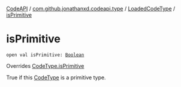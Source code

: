 [CodeAPI](../../index.md) / [com.github.jonathanxd.codeapi.type](../index.md) / [LoadedCodeType](index.md) / [isPrimitive](.)

# isPrimitive

`open val isPrimitive: `[`Boolean`](https://kotlinlang.org/api/latest/jvm/stdlib/kotlin/-boolean/index.html)

Overrides [CodeType.isPrimitive](../-code-type/is-primitive.md)

True if this [CodeType](../-code-type/index.md) is a primitive type.

